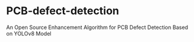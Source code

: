 # PCB-defect-detection
An Open Source Enhancement Algorithm for PCB Defect Detection Based on YOLOv8 Model
